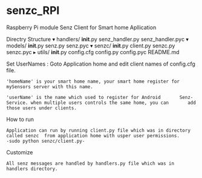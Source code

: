# senzc_RPI
Raspberry Pi module Senz Client for Smart home Apllication 

Directry Structure
▾ handlers/ 
    __init__.py
    senz_handler.py
    senz_handler.pyc
▾ models/
    __init__.py 
    senz.py
    senz.pyc
▾ senzc/
    __init__.py
    client.py
    senzc.py
    senzc.pyc
▸ utils/
  __init__.py
  config.cfg
  config.py
  config.pyc
  README.md


Set UserNames :
	Goto Application home and edit client names of config.cfg file.

	'homeName' is your smart home name, your smart home register for 		mySensors server with this name.
	
	'userName' is the name which used to register for Android 		Senz-Service. when multiple users controls the same home, you can 		add those users under clients.

How to run

	Application can run by running client.py file which was in directory 		called senzc  from application home with usper user permissions.
	-sudo python senzc/client.py-

Customize
	
	All senz messages are handled by handlers.py file which was in 		handlers directory.


	
